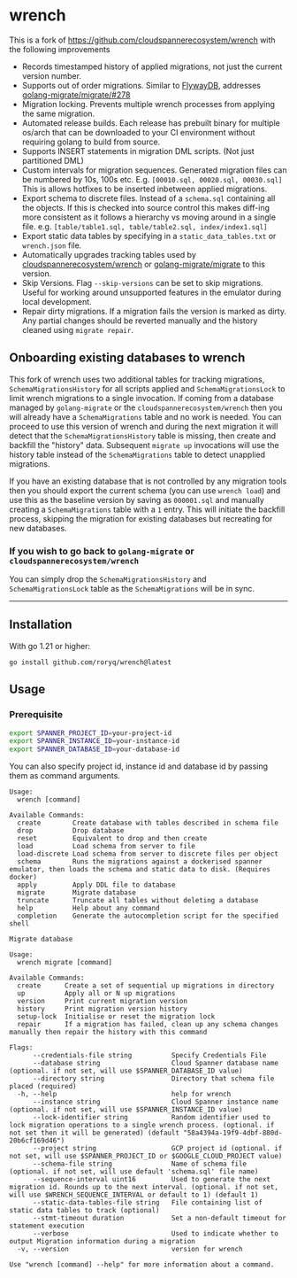 # wrench

This is a fork of https://github.com/cloudspannerecosystem/wrench with the following improvements

- Records timestamped history of applied migrations, not just the current version number.
- Supports out of order migrations. Similar to [FlywayDB](https://flywaydb.org/documentation/commandline/migrate#outOfOrder), addresses [golang-migrate/migrate/#278](https://github.com/golang-migrate/migrate/issues/278)
- Migration locking. Prevents multiple wrench processes from applying the same migration.
- Automated release builds. Each release has prebuilt binary for multiple os/arch that can be downloaded to your CI environment without requiring golang to build from source.
- Supports INSERT statements in migration DML scripts. (Not just partitioned DML)
- Custom intervals for migration sequences. Generated migration files can be numbered by 10s, 100s etc. E.g. `[00010.sql, 00020.sql, 00030.sql]` This is allows hotfixes to be inserted inbetween applied migrations.
- Export schema to discrete files. Instead of a `schema.sql` containing all the objects. If this is checked into source control this makes diff-ing more consistent as it follows a hierarchy vs moving around in a single file. e.g. `[table/table1.sql, table/table2.sql, index/index1.sql]`
- Export static data tables by specifying in a `static_data_tables.txt` or `wrench.json` file.
- Automatically upgrades tracking tables used by [cloudspannerecosystem/wrench](https://github.com/cloudspannerecosystem/wrench) or [golang-migrate/migrate](https://github.com/golang-migrate/migrate) to this version.
- Skip Versions. Flag `--skip-versions` can be set to skip migrations. Useful for working around unsupported features in the emulator during local development.
- Repair dirty migrations. If a migration fails the version is marked as dirty. Any partial changes should be reverted manually and the history cleaned
using `migrate repair`.

## Onboarding existing databases to wrench

This fork of wrench uses two additional tables for tracking migrations, `SchemaMigrationsHistory` for all scripts
applied and `SchemaMigrationsLock` to limit wrench migrations to a single invocation.
If coming from a database managed by `golang-migrate` or the `cloudspannerecosystem/wrench` then you will already have a
`SchemaMigrations` table and no work is needed. You can proceed to use this version of wrench and during the next migration
it will detect that the `SchemaMigrationsHistory` table is missing, then create and backfill the "history" data.
Subsequent `migrate up` invocations will use the history table instead of the `SchemaMigrations` table to detect unapplied
migrations.

If you have an existing database that is not controlled by any migration tools then you should export the current schema
(you can use `wrench load`) and use this as the baseline version by saving as `000001.sql` and manually creating a
`SchemaMigrations` table with a `1` entry. This will initiate the backfill process, skipping the migration for existing
databases but recreating for new databases.

### If you wish to go back to `golang-migrate` or `cloudspannerecosystem/wrench`
You can simply drop the `SchemaMigrationsHistory` and `SchemaMigrationsLock` table as the `SchemaMigrations` will be in sync.
___

## Installation

With go 1.21 or higher:

```shell
go install github.com/roryq/wrench@latest
```

## Usage

### Prerequisite

```sh
export SPANNER_PROJECT_ID=your-project-id
export SPANNER_INSTANCE_ID=your-instance-id
export SPANNER_DATABASE_ID=your-database-id
```

You can also specify project id, instance id and database id by passing them as command arguments.

<!--usage-shell-->
```
Usage:
  wrench [command]

Available Commands:
  create        Create database with tables described in schema file
  drop          Drop database
  reset         Equivalent to drop and then create
  load          Load schema from server to file
  load-discrete Load schema from server to discrete files per object
  schema        Runs the migrations against a dockerised spanner emulator, then loads the schema and static data to disk. (Requires docker)
  apply         Apply DDL file to database
  migrate       Migrate database
  truncate      Truncate all tables without deleting a database
  help          Help about any command
  completion    Generate the autocompletion script for the specified shell

Migrate database

Usage:
  wrench migrate [command]

Available Commands:
  create      Create a set of sequential up migrations in directory
  up          Apply all or N up migrations
  version     Print current migration version
  history     Print migration version history
  setup-lock  Initialise or reset the migration lock
  repair      If a migration has failed, clean up any schema changes manually then repair the history with this command

Flags:
      --credentials-file string          Specify Credentials File
      --database string                  Cloud Spanner database name (optional. if not set, will use $SPANNER_DATABASE_ID value)
      --directory string                 Directory that schema file placed (required)
  -h, --help                             help for wrench
      --instance string                  Cloud Spanner instance name (optional. if not set, will use $SPANNER_INSTANCE_ID value)
      --lock-identifier string           Random identifier used to lock migration operations to a single wrench process. (optional. if not set then it will be generated) (default "58a4394a-19f9-4dbf-880d-20b6cf169d46")
      --project string                   GCP project id (optional. if not set, will use $SPANNER_PROJECT_ID or $GOOGLE_CLOUD_PROJECT value)
      --schema-file string               Name of schema file (optional. if not set, will use default 'schema.sql' file name)
      --sequence-interval uint16         Used to generate the next migration id. Rounds up to the next interval. (optional. if not set, will use $WRENCH_SEQUENCE_INTERVAL or default to 1) (default 1)
      --static-data-tables-file string   File containing list of static data tables to track (optional)
      --stmt-timeout duration            Set a non-default timeout for statement execution
      --verbose                          Used to indicate whether to output Migration information during a migration
  -v, --version                          version for wrench

Use "wrench [command] --help" for more information about a command.
```